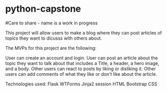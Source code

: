 # python-capstone
#Care to share - name is a work in progress

This project will allow users to make a blog where they can post articles of topics they want to dicusss with others about.

The MVPs for this project are the following:

User can create an account and login.
User can post an article about the topic they want to talk about that includes a Title, a header, a hero image, and a body.
Other users can react to posts by liking or disliking it.
Other users can add comments of what they like or don't like about the article.

Technologies used:
Flask
WTForms
Jinja2
session
HTML
Bootstrap
CSS
